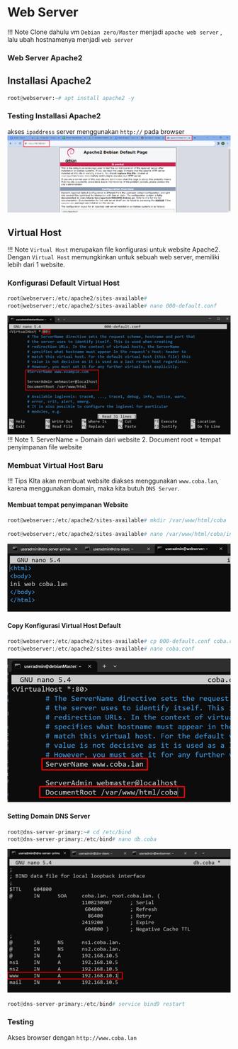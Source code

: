 # Web Server
!!! Note
    Clone dahulu vm `Debian zero/Master` menjadi `apache web server` , lalu ubah hostnamenya menjadi `web server`

### Web Server Apache2

## Installasi Apache2

``` py
root@webserver:~# apt install apache2 -y
```
### Testing Installasi Apache2
akses `ipaddress`  server menggunakan `http://` pada browser
![Alt text](image-23.png)

## Virtual Host 
!!! Note
    `Virtual Host` merupakan file konfigurasi untuk website Apache2. Dengan `Virtual Host` memungkinkan untuk sebuah web server, memiliki lebih dari 1 website.

### Konfigurasi Default Virtual Host    
``` py
root@webserver:/etc/apache2/sites-available#
root@webserver:/etc/apache2/sites-available# nano 000-default.conf
``` 
![Alt text](image-24.png)  
!!! Note
    1. ServerName = Domain dari website
    2. Document root = tempat penyimpanan file website

### Membuat Virtual Host Baru
!!! Tips
    KIta akan membuat website diakses menggunakan `www.coba.lan`, karena menggunakan domain, maka kita butuh `DNS Server`.

#### Membuat tempat penyimpanan Website
```py
root@webserver:/etc/apache2/sites-available# mkdir /var/www/html/coba
```
```py
root@webserver:/etc/apache2/sites-available# nano /var/www/html/coba/index.html
```  
![Alt text](image-26.png)

#### Copy Konfigurasi Virtual Host Default
```py
root@webserver:/etc/apache2/sites-available# cp 000-default.conf coba.conf
root@webserver:/etc/apache2/sites-available# nano coba.conf
```
![Alt text](image-25.png)



#### Setting Domain DNS Server
```py
root@dns-server-primary:~# cd /etc/bind
root@dns-server-primary:/etc/bind# nano db.coba
```  
![Alt text](image-27.png)  

```py
root@dns-server-primary:/etc/bind# service bind9 restart
```

### Testing 
Akses browser dengan `http://www.coba.lan`
